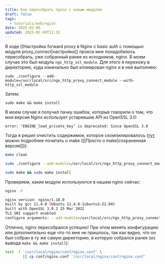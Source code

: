 ```yaml
---
title: Как пересобрать nginx с новым модулем
draft: false
tags:
  - tutorials/web/nginx
date: 2025-02-06
updated: 2025-02-08T11:31
---
```

В ходе [[Настройка forward proxy в Nginx c basic auth с помощью модуля proxy_connect|настройки]] прокси мне понадобилось пересобрать, уже собранный ранее из исходников, nginx.
В моем случае это был модуль `ngx_http_ssl_module`.
Для этого я перехожу в директорию, куда изначально был клонирован nginx и в ней выполняю:
```shell
sudo ./configure --add-module=/usr/local/src/ngx_http_proxy_connect_module --with-http_ssl_module
```
Затем:
```shell
sudo make && make install
```

В моем случае я получил пачку ошибок, которые говорили о том, что моя версия Nginx использует устаревшие API из OpenSSL 3.0:
```shell
error: ‘ENGINE_load_private_key’ is deprecated: Since OpenSSL 3.0
```

Тогда я решил очистить содержимое, которое скомпилировалось ([тут](https://habr.com/ru/articles/211751/) можно подробнее почитать о make ([[Просто о make|сохраненная версия]])):
```sh
make clean

sudo ./configure --add-module=/usr/local/src/ngx_http_proxy_connect_module --with-http_ssl_module --with-cc-opt="-Wno-error=deprecated-declarations"

sudo make && sudo make install
```

Проверяем, какие модули используются в нашем nginx сейчас:
```sh
nginx -V

nginx version: nginx/1.18.0
built by gcc 11.4.0 (Ubuntu 11.4.0-1ubuntu1~22.04) 
built with OpenSSL 3.0.2 15 Mar 2022
TLS SNI support enabled
configure arguments: --add-module=/usr/local/src/ngx_http_proxy_connect_module --with-http_ssl_module --with-cc-opt=-Wno-error=deprecated-declarations
```

Отлично, nginx пересобрался успешно! При этом менять конфигурацию или дополнительно еще что-то мне не пришлось, так как видно, что он был собран в ту же самую директорию, в которую собрался ранее (из вывода `make && make install`):
```sh
test -f '/usr/local/nginx/conf/nginx.conf' \
        || cp conf/nginx.conf '/usr/local/nginx/conf/nginx.conf'
```


